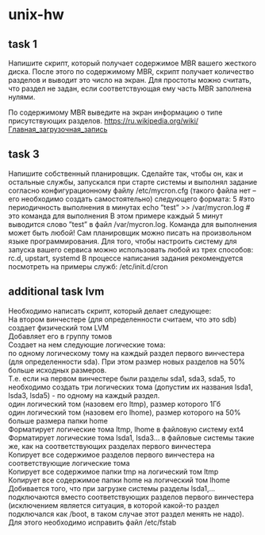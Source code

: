 # unix-hw
## task 1
Напишите скрипт, который получает содержимое MBR вашего
жесткого диска. После этого по содержимому MBR, скрипт
получает количество разделов и выводит это число на экран.
Для простоты можно считать, что раздел не задан, если
соответствующая ему часть MBR заполнена нулями.

По содержимому MBR выведите на экран информацию о типе
присутствующих разделов.
https://ru.wikipedia.org/wiki/Главная_загрузочная_запись

## task 3
Напишите собственный планировщик. Сделайте так, чтобы он,
как и остальные службы, запускался при старте системы и
выполнял задание согласно конфигурационному файлу
/etc/mycron.cfg (такого файла нет – его необходимо создать
самостоятельно) следующего формата:
5 #это периодичность выполнения в минутах
echo ”test” >> /var/mycron.log # это команда для выполнения
В этом примере каждый 5 минут выводится слово ”test” в файл
/var/mycron.log. Команда для выполнения может быть любой!
Сам планировщик можно писать на произвольном языке
программирования.
Для того, чтобы настроить систему для запуска вашего сервиса
можно использовать любой из трех способов: rc.d, upstart,
systemd
В процессе написания задания рекомендуется посмотреть на
примеры служб: /etc/init.d/cron

## additional task lvm
Необходимо написать скрипт, который делает следующее:  
На втором винчестере (для определенности считаем, что это sdb) создает физический том LVM  
Добавляет его в группу томов  
Создает на нем следующие логические тома:   
по одному логическому тому на каждый раздел первого винчестера (для определенности sda). При этом размер новых разделов на 50% больше исходных размеров.   
Т.е. если на первом винчестере были разделы sda1, sda3, sda5, то необходимо создать три логических тома (допустим их названия lsda1, lsda3, lsda5) - по одному на каждый раздел.  
один логический том (назовем его ltmp), размер которого 1Гб  
один логический том (назовем его lhome), размер которого на 50% больше размера папки home  
Форматирует логические тома ltmp, lhome в файловую систему ext4  
Форматирует логические тома lsda1, lsda3… в файловые системы такие же, как на соответствующих разделах первого винчестера  
Копирует все содержимое разделов первого винчестера на соответствующие логические тома   
Копирует все содержимое папки tmp на логический том ltmp   
Копирует все содержимое папки home на логический том lhome   
Добивается того, что при загрузке системы разделы lsda1,... подключаются вместо соответствующих разделов первого винчестера (исключением является ситуация, в которой какой-то раздел подключался как /boot, в таком случае этот раздел менять не надо). Для этого необходимо исправить файл /etc/fstab
